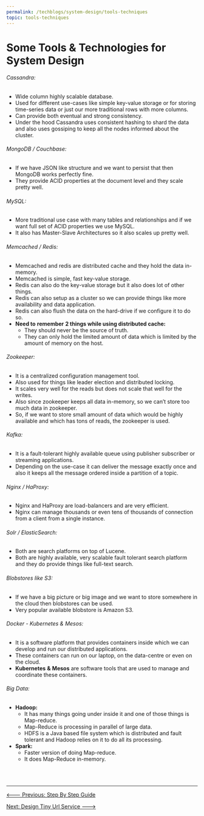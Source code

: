 ```yaml
---
permalink: /techblogs/system-design/tools-techniques
topic: tools-techniques
---
```




# Some Tools & Technologies for System Design

###### Cassandra:

- Wide column highly scalable database.
- Used for different use-cases like simple key-value storage or for storing time-series data or just our more traditional rows with more columns.
- Can provide both eventual and strong consistency.
- Under the hood Cassandra uses consistent hashing to shard the data and also uses gossiping to keep all the nodes informed about the cluster.

###### MongoDB / Couchbase:

- If we have JSON like structure and we want to persist that then MongoDB works perfectly fine.
- They provide ACID properties at the document level and they scale pretty well.

###### MySQL:

- More traditional use case with many tables and relationships and if we want full set of ACID properties we use MySQL.
- It also has Master-Slave Architectures so it also scales up pretty well.

###### Memcached / Redis:

- Memcached and redis are distributed cache and they hold the data in-memory.
- Memcached is simple, fast key-value storage.
- Redis can also do the key-value storage but it also does lot of other things.
- Redis can also setup as a cluster so we can provide things like more availability and data application.
- Redis can also flush the data on the hard-drive if we configure it to do so.
- **Need to** **remember** **2 things while using distributed cache:**
    - They should never be the source of truth.
    - They can only hold the limited amount of data which is limited by the amount of memory on the host.

###### Zookeeper:

- It is a centralized configuration management tool.
- Also used for things like leader election and distributed locking.
- It scales very well for the reads but does not scale that well for the writes.
- Also since zookeeper keeps all data in-memory, so we can’t store too much data in zookeeper.
- So, if we want to store small amount of data which would be highly available and which has tons of reads, the zookeeper is used.

###### Kafka:

- It is a fault-tolerant highly available queue using publisher subscriber or streaming applications.
- Depending on the use-case it can deliver the message exactly once and also it keeps all the message ordered inside a partition of a topic.

###### Nginx / HaProxy:

- Nginx and HaProxy are load-balancers and are very efficient.
- Nginx can manage thousands or even tens of thousands of connection from a client from a single instance.

###### Solr / ElasticSearch:

- Both are search platforms on top of Lucene.
- Both are highly available, very scalable fault tolerant search platform and they do provide things like full-text search.

###### Blobstores like S3:

- If we have a big picture or big image and we want to store somewhere in the cloud then blobstores can be used.
- Very popular available blobstore is Amazon S3.

###### Docker - Kubernetes & Mesos:

- It is a software platform that provides containers inside which we can develop and run our distributed applications.
- These containers can run on our laptop, on the data-centre or even on the cloud.
- **Kubernetes** **&** **Mesos** are software tools that are used to manage and coordinate these containers. 

###### Big Data:

- **Hadoop:** 
    - It has many things going under inside it and one of those things is Map-reduce.
    - Map-Reduce is processing in parallel of large data.
    - HDFS is a Java based file system which is distributed and fault tolerant and Hadoop relies on it to do all its processing.
- **Spark:**
    - Faster version of doing Map-reduce.
    - It does Map-Reduce in-memory.

<br>

<br>

------

<a href="step-by-step-guide" class="prev-button"><--- Previous: Step By Step Guide</a> 

<a href="design-tiny-url-service" class="next-button">Next: Design Tiny Url Service ---></a>

